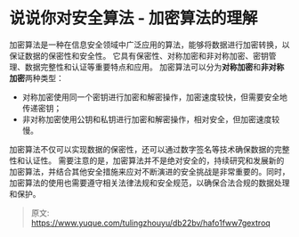 # 说说你对安全算法 - 加密算法的理解

加密算法是一种在信息安全领域中广泛应用的算法，能够将数据进行加密转换，以保证数据的保密性和安全性。
它具有保密性、对称加密和非对称加密、密钥管理、数据完整性和认证等重要特点和应用。
加密算法可以分为**对称加密**和**非对称加密**两种类型：

- 对称加密使用同一个密钥进行加密和解密操作，加密速度较快，但需要安全地传递密钥；
- 非对称加密使用公钥和私钥进行加密和解密操作，相对安全，但加密速度较慢。

加密算法不仅可以实现数据的保密性，还可以通过数字签名等技术确保数据的完整性和认证性。
需要注意的是，加密算法并不是绝对安全的，持续研究和发展新的加密算法，并结合其他安全措施来应对不断演进的安全挑战是非常重要的。同时，加密算法的使用也需要遵守相关法律法规和安全规范，以确保合法合规的数据处理和保护。


> 原文: <https://www.yuque.com/tulingzhouyu/db22bv/hafo1fww7gextroq>